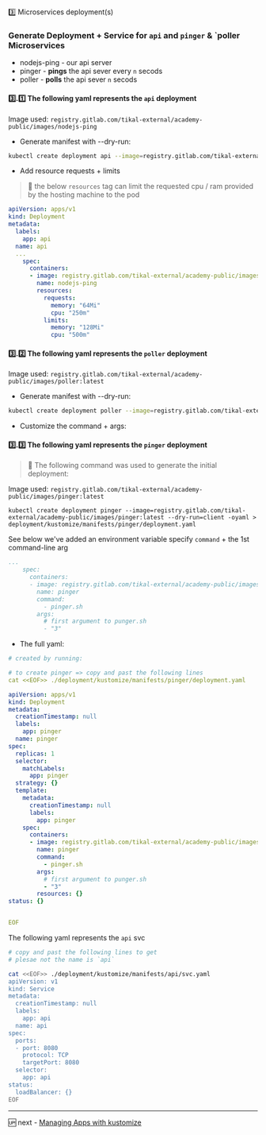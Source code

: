 3️⃣ Microservices deployment(s)

### Generate Deployment + Service for `api` and `pinger` & `poller  Microservices

- nodejs-ping - our api server
- pinger - **pings** the api sever every `n` secods 
- poller - **polls** the api sever `n` secods 


#### 3️⃣.1️⃣ The following yaml represents the `api` deployment

Image used: `registry.gitlab.com/tikal-external/academy-public/images/nodejs-ping`

- Generate manifest with --dry-run:

```sh
kubectl create deployment api --image=registry.gitlab.com/tikal-external/academy-public/images/nodejs-ping --dry-run=client -oyaml > ./deployment/kustomize/manifests/api/deployment.yaml
```

- Add resource requests + limits

> 📓 the below `resources` tag can limit the requested cpu / ram provided by the hosting machine to the pod

```yaml
apiVersion: apps/v1
kind: Deployment
metadata:
  labels:
    app: api
  name: api
  ...
    spec:
      containers:
      - image: registry.gitlab.com/tikal-external/academy-public/images/nodejs-ping:latest
        name: nodejs-ping
        resources:
          requests:
            memory: "64Mi"
            cpu: "250m"
          limits:
            memory: "128Mi"
            cpu: "500m"
```

#### 3️⃣.2️⃣ The following yaml represents the `poller` deployment

Image used: `registry.gitlab.com/tikal-external/academy-public/images/poller:latest`

- Generate manifest with --dry-run:

```sh
kubectl create deployment poller --image=registry.gitlab.com/tikal-external/academy-public/images/poller --dry-run=client -oyaml > ./deployment/kustomize/manifests/poller/deployment.yaml
```

- Customize the command + args:

#### 3️⃣.3️⃣ The following yaml represents the `pinger` deployment

> 🔔 The following command was used to generate the initial deployment:

Image used: `registry.gitlab.com/tikal-external/academy-public/images/pinger:latest`

`kubectl create deployment pinger --image=registry.gitlab.com/tikal-external/academy-public/images/pinger:latest --dry-run=client -oyaml > deployment/kustomize/manifests/pinger/deployment.yaml`

See below we've added an environment variable specify `command` + the 1st command-line arg 

```yaml
...
    spec:
      containers:
      - image: registry.gitlab.com/tikal-external/academy-public/images/pinger:latest
        name: pinger
        command:
          - pinger.sh
        args:
          # first argument to punger.sh
          - "3"
```

- The full yaml:

```yaml
# created by running:

# to create pinger => copy and past the following lines 
cat <<EOF>> ./deployment/kustomize/manifests/pinger/deployment.yaml

apiVersion: apps/v1
kind: Deployment
metadata:
  creationTimestamp: null
  labels:
    app: pinger
  name: pinger
spec:
  replicas: 1
  selector:
    matchLabels:
      app: pinger
  strategy: {}
  template:
    metadata:
      creationTimestamp: null
      labels:
        app: pinger
    spec:
      containers:
      - image: registry.gitlab.com/tikal-external/academy-public/images/pinger:latest
        name: pinger
        command:
          - pinger.sh
        args:
          # first argument to punger.sh
          - "3"
        resources: {}
status: {}


EOF
```

The following yaml represents the `api` svc

```sh
# copy and past the following lines to get 
# plesae not the name is `api` 

cat <<EOF>> ./deployment/kustomize/manifests/api/svc.yaml
apiVersion: v1
kind: Service
metadata:
  creationTimestamp: null
  labels:
    app: api
  name: api
spec:
  ports:
  - port: 8080
    protocol: TCP
    targetPort: 8080
  selector:
    app: api
status:
  loadBalancer: {}
EOF
```

---
🆙 next - [Managing Apps with kustomize](04-00-kustomization.md) 
